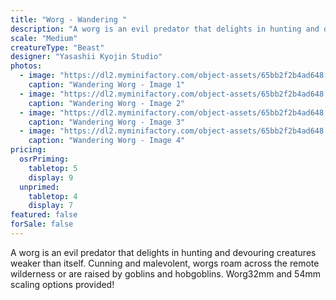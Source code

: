 ```yaml
---
title: "Worg - Wandering "
description: "A worg is an evil predator that delights in hunting and devouring creatures weaker than itself. Cunning and malevolent, worgs roam across the remote wilderness or are raised by goblins and hobgoblins. Worg32mm and 54mm scaling options provided! "
scale: "Medium"
creatureType: "Beast"
designer: "Yasashii Kyojin Studio"
photos:
  - image: "https://dl2.myminifactory.com/object-assets/65bb2f2b4ad648.38686426/images/720X720-worg-02-a.jpg"
    caption: "Wandering Worg - Image 1"
  - image: "https://dl2.myminifactory.com/object-assets/65bb2f2b4ad648.38686426/images/720X720-worg-02-c.jpg"
    caption: "Wandering Worg - Image 2"
  - image: "https://dl2.myminifactory.com/object-assets/65bb2f2b4ad648.38686426/images/720X720-worg-02-scale.jpg"
    caption: "Wandering Worg - Image 3"
  - image: "https://dl2.myminifactory.com/object-assets/65bb2f2b4ad648.38686426/images/720X720-worg-02-b.jpg"
    caption: "Wandering Worg - Image 4"
pricing:
  osrPriming:
    tabletop: 5
    display: 9
  unprimed:
    tabletop: 4
    display: 7
featured: false
forSale: false
---
```


A worg is an evil predator that delights in hunting and devouring creatures weaker than itself. Cunning and malevolent, worgs roam across the remote wilderness or are raised by goblins and hobgoblins. Worg32mm and 54mm scaling options provided! 
